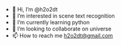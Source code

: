 - 👋 Hi, I’m @h2o2dt
- 👀 I’m interested in scene text recognition
- 🌱 I’m currently learning python
- 💞️ I’m looking to collaborate on universe
- 📫 How to reach me h2o2dt@gmail.com

<!---
h2o2dt/h2o2dt is a ✨ special ✨ repository because its `README.md` (this file) appears on your GitHub profile.
You can click the Preview link to take a look at your changes.
--->
